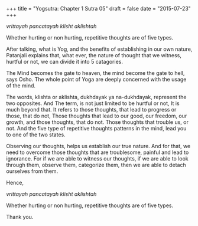 +++
title = "Yogsutra: Chapter 1 Sutra 05"
draft = false
date = "2015-07-23"
+++

_vrittayah pancatayah klisht aklishtah_

Whether hurting or non hurting, repetitive thoughts are of five types.

After talking, what is Yog, and the benefits of establishing in our own nature, Patanjali explains that, what ever, the nature of thought that we witness, hurtful or not, we can divide it into 5 catagories.

The Mind becomes the gate to heaven, the mind become the gate to hell, says Osho. The whole point of Yoga are deeply concerned with the usage of the mind.

The words, klishta or aklishta, dukhdayak ya na-dukhdayak, represent the two opposites. And The term, is not just limited to be hurtful or not, It is much beyond that. It refers to those thoughts, that lead to progress or those, that do not, Those thoughts that lead to our good, our freedom, our growth, and those thoughts, that do not. Those thoughts that trouble us, or not. And the five type of repetitive thoughts patterns in the mind, lead you to one of the two states.

Observing our thoughts, helps us establish our true nature. And for that, we need to overcome those thoughts that are troublesome, painful and lead to ignorance. For if we are able to witness our thoughts, if we are able to look through them, observe them, categorize them, then we are able to detach ourselves from them.

Hence,

_vrittayah pancatayah klisht aklishtah_

Whether hurting or non hurting, repetitive thoughts are of five types.

Thank you.
